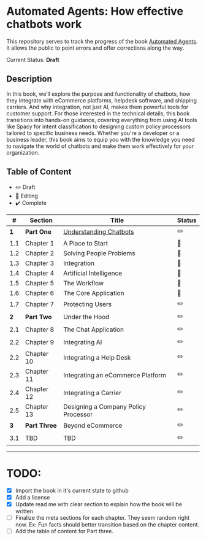 # Automated Agents: How effective chatbots work

This repository serves to track the progress of the book [Automated Agents](https://www.automatedagentsbook.com/). It allows the public to point errors and offer corrections along the way.

Current Status: **Draft**

## Description

In this book, we’ll explore the purpose and functionality of chatbots, how they integrate with eCommerce platforms, helpdesk software, and shipping carriers. And why integration, not just AI, makes them powerful tools for customer support. For those interested in the technical details, this book transitions into hands-on guidance, covering everything from using AI tools like Spacy for intent classification to designing custom policy processors tailored to specific business needs. Whether you're a developer or a business leader, this book aims to equip you with the knowledge you need to navigate the world of chatbots and make them work effectively for your organization.


## Table of Content

* :pencil2: Draft 
* :bookmark_tabs: Editing
* :heavy_check_mark: Complete

| # | Section | Title | Status |
|---| ------- | ----- | ------ |
| **1** | **Part One** | [Understanding Chatbots](blob/master/book/part-one/intro.md)  | :pencil2: |
| 1.1 | Chapter 1 | A Place to Start | :bookmark_tabs: | 
| 1.2 | Chapter 2 | Solving People Problems | :bookmark_tabs: | 
| 1.3 | Chapter 3 | Integration| :bookmark_tabs: | 
| 1.4 | Chapter 4 | Artificial Intelligence | :bookmark_tabs: | 
| 1.5 | Chapter 5 | The Workflow | :bookmark_tabs:  |
| 1.6 | Chapter 6 | The Core Application | :bookmark_tabs: |
| 1.7 | Chapter 7 | Protecting Users | :pencil2: |
| **2** | **Part Two** | Under the Hood  | :pencil2: |
| 2.1 | Chapter 8 | The Chat Application | :pencil2: |
| 2.2 | Chapter 9 | Integrating AI | :pencil2: | 
| 2.2 | Chapter 10 | Integrating a Help Desk | :pencil2: | 
| 2.3 | Chapter 11 | Integrating an eCommerce Platform | :pencil2: | 
| 2.4 | Chapter 12 | Integrating a Carrier | :pencil2: | 
| 2.5 | Chapter 13 | Designing a Company Policy Processor | :pencil2: | 
| **3** | **Part Three** | Beyond eCommerce | :pencil2: |
| 3.1 | TBD | TBD | :pencil2: |

---


# TODO:

- [x] Import the book in it's current state to github
- [x] Add a license
- [x] Update read me with clear section to explain how the book will be written
- [ ] Finalize the meta sections for each chapter. They seem random right now. Ex: Fun facts should better transition based on the chapter content.
- [ ] Add the table of content for Part three. 
